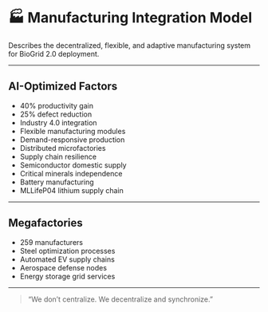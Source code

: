 # 🏭 Manufacturing Integration Model

Describes the decentralized, flexible, and adaptive manufacturing system for BioGrid 2.0 deployment.

---

## AI-Optimized Factors

- 40% productivity gain
- 25% defect reduction
- Industry 4.0 integration
- Flexible manufacturing modules
- Demand-responsive production
- Distributed microfactories
- Supply chain resilience
- Semiconductor domestic supply
- Critical minerals independence
- Battery manufacturing
- MLLifeP04 lithium supply chain

---

## Megafactories

- 259 manufacturers
- Steel optimization processes
- Automated EV supply chains
- Aerospace defense nodes
- Energy storage grid services

---

> “We don’t centralize. We decentralize and synchronize.”
